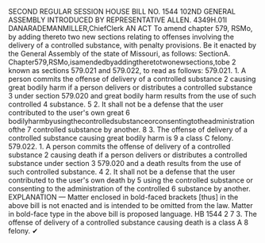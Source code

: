 SECOND REGULAR SESSION
HOUSE BILL NO. 1544
102ND GENERAL ASSEMBLY
INTRODUCED BY REPRESENTATIVE ALLEN.
4349H.01I DANARADEMANMILLER,ChiefClerk
AN ACT
To amend chapter 579, RSMo, by adding thereto two new sections relating to offenses
involving the delivery of a controlled substance, with penalty provisions.
Be it enacted by the General Assembly of the state of Missouri, as follows:
SectionA. Chapter579,RSMo,isamendedbyaddingtheretotwonewsections,tobe
2 known as sections 579.021 and 579.022, to read as follows:
579.021. 1. A person commits the offense of delivery of a controlled substance
2 causing great bodily harm if a person delivers or distributes a controlled substance
3 under section 579.020 and great bodily harm results from the use of such controlled
4 substance.
5 2. It shall not be a defense that the user contributed to the user's own great
6 bodilyharmbyusingthecontrolledsubstanceorconsentingtotheadministrationofthe
7 controlled substance by another.
8 3. The offense of delivery of a controlled substance causing great bodily harm is
9 a class C felony.
579.022. 1. A person commits the offense of delivery of a controlled substance
2 causing death if a person delivers or distributes a controlled substance under section
3 579.020 and a death results from the use of such controlled substance.
4 2. It shall not be a defense that the user contributed to the user's own death by
5 using the controlled substance or consenting to the administration of the controlled
6 substance by another.
EXPLANATION — Matter enclosed in bold-faced brackets [thus] in the above bill is not enacted and is
intended to be omitted from the law. Matter in bold-face type in the above bill is proposed language.
HB 1544 2
7 3. The offense of delivery of a controlled substance causing death is a class A
8 felony.
✔